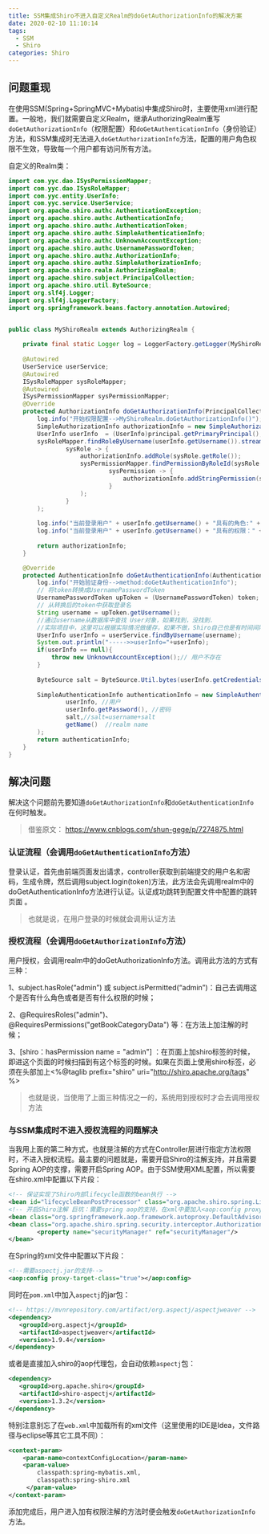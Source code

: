 ```yaml
---
title: SSM集成Shiro不进入自定义Realm的doGetAuthorizationInfo的解决方案
date: 2020-02-10 11:10:14
tags:
  - SSM
  - Shiro
categories: Shiro
---
```


## 问题重现

在使用SSM(Spring+SpringMVC+Mybatis)中集成Shiro时，主要使用xml进行配置。一般地，我们就需要自定义Realm，继承AuthorizingRealm重写`doGetAuthorizationInfo`（权限配置）和`doGetAuthenticationInfo`（身份验证）方法，和SSM集成时无法进入`doGetAuthorizationInfo`方法，配置的用户角色权限不生效，导致每一个用户都有访问所有方法。
<!--more-->
自定义的Realm类：

```java
import com.yyc.dao.ISysPermissionMapper;
import com.yyc.dao.ISysRoleMapper;
import com.yyc.entity.UserInfo;
import com.yyc.service.UserService;
import org.apache.shiro.authc.AuthenticationException;
import org.apache.shiro.authc.AuthenticationInfo;
import org.apache.shiro.authc.AuthenticationToken;
import org.apache.shiro.authc.SimpleAuthenticationInfo;
import org.apache.shiro.authc.UnknownAccountException;
import org.apache.shiro.authc.UsernamePasswordToken;
import org.apache.shiro.authz.AuthorizationInfo;
import org.apache.shiro.authz.SimpleAuthorizationInfo;
import org.apache.shiro.realm.AuthorizingRealm;
import org.apache.shiro.subject.PrincipalCollection;
import org.apache.shiro.util.ByteSource;
import org.slf4j.Logger;
import org.slf4j.LoggerFactory;
import org.springframework.beans.factory.annotation.Autowired;


public class MyShiroRealm extends AuthorizingRealm {
	
	private final static Logger log = LoggerFactory.getLogger(MyShiroRealm.class);
	
    @Autowired
    UserService userService;
    @Autowired
    ISysRoleMapper sysRoleMapper;
    @Autowired
    ISysPermissionMapper sysPermissionMapper;
    @Override
    protected AuthorizationInfo doGetAuthorizationInfo(PrincipalCollection principal) {
        log.info("开始权限配置-->MyShiroRealm.doGetAuthorizationInfo()");
        SimpleAuthorizationInfo authorizationInfo = new SimpleAuthorizationInfo();
        UserInfo userInfo  = (UserInfo)principal.getPrimaryPrincipal();
        sysRoleMapper.findRoleByUsername(userInfo.getUsername()).stream().forEach(
                sysRole -> {
                    authorizationInfo.addRole(sysRole.getRole());
                    sysPermissionMapper.findPermissionByRoleId(sysRole.getId()).stream().forEach(
                            sysPermission -> {
                                authorizationInfo.addStringPermission(sysPermission.getPermission());
                            }
                    );
                }
        );
        
		log.info("当前登录用户" + userInfo.getUsername() + "具有的角色:" + authorizationInfo.getRoles());
		log.info("当前登录用户" + userInfo.getUsername() + "具有的权限：" + authorizationInfo.getStringPermissions());
        
        return authorizationInfo;
    }

    @Override
    protected AuthenticationInfo doGetAuthenticationInfo(AuthenticationToken token) throws AuthenticationException {
    	log.info("开始验证身份-->method:doGetAuthenticationInfo");
    	// 将token转换成UsernamePasswordToken
    	UsernamePasswordToken upToken = (UsernamePasswordToken) token;
    	// 从转换后的token中获取登录名
    	String username = upToken.getUsername();
        //通过username从数据库中查找 User对象，如果找到，没找到.
        //实际项目中，这里可以根据实际情况做缓存，如果不做，Shiro自己也是有时间间隔机制，2分钟内不会重复执行该方法
        UserInfo userInfo = userService.findByUsername(username);
        System.out.println("----->>userInfo="+userInfo);
        if(userInfo == null){
            throw new UnknownAccountException();// 用户不存在
        }
        
        ByteSource salt = ByteSource.Util.bytes(userInfo.getCredentialsSalt());
        
        SimpleAuthenticationInfo authenticationInfo = new SimpleAuthenticationInfo(
                userInfo, //用户
                userInfo.getPassword(), //密码
                salt,//salt=username+salt
                getName()  //realm name
        );
        return authenticationInfo;
    }
}
```

## 解决问题

解决这个问题前先要知道`doGetAuthorizationInfo`和`doGetAuthenticationInfo`在何时触发。

> 借鉴原文： https://www.cnblogs.com/shun-gege/p/7274875.html 

### 认证流程（会调用`doGetAuthenticationInfo`方法）

登录认证，首先由前端页面发出请求，controller获取到前端提交的用户名和密码，生成令牌，然后调用subject.login(token)方法，此方法会先调用realm中的doGetAuthenticationInfo方法进行认证。认证成功跳转到配置文件中配置的跳转页面 。

> 也就是说，在用户登录的时候就会调用认证方法

### 授权流程（会调用`doGetAuthorizationInfo`方法）

用户授权，会调用realm中的doGetAuthorizationInfo方法。调用此方法的方式有三种：　　　

1、subject.hasRole(“admin”) 或 subject.isPermitted(“admin”)：自己去调用这个是否有什么角色或者是否有什么权限的时候；

2、@RequiresRoles("admin")、@RequiresPermissions("getBookCategoryData") 等：在方法上加注解的时候；

3、[shiro：hasPermission name = "admin"] ：在页面上加shiro标签的时候，即进这个页面的时候扫描到有这个标签的时候。如果在页面上使用shiro标签，必须在头部加上<%@taglib prefix="shiro" uri="http://shiro.apache.org/tags" %>

> 也就是说，当使用了上面三种情况之一的，系统用到授权时才会去调用授权方法

### 与SSM集成时不进入授权流程的问题解决

当我用上面的第二种方式，也就是注解的方式在Controller层进行指定方法权限时，不进入授权流程。最主要的问题就是，需要开启Shiro的注解支持，并且需要Spring AOP的支撑，需要开启Spring AOP。由于SSM使用XML配置，所以需要在shiro.xml中配置以下片段：

```xml
<!-- 保证实现了Shiro内部lifecycle函数的bean执行 -->
<bean id="lifecycleBeanPostProcessor" class="org.apache.shiro.spring.LifecycleBeanPostProcessor"/>
<!-- 开启Shiro注解 巨坑：需要spring aop的支持，在xml中要加入<aop:config proxy-target-class="true"></aop:config> -->
<bean class="org.springframework.aop.framework.autoproxy.DefaultAdvisorAutoProxyCreator" depends-on="lifecycleBeanPostProcessor"/>
<bean class="org.apache.shiro.spring.security.interceptor.AuthorizationAttributeSourceAdvisor">
        <property name="securityManager" ref="securityManager"/>
</bean>
```

在Spring的xml文件中配置以下片段：

```xml
<!--需要aspectj.jar的支持-->
<aop:config proxy-target-class="true"></aop:config>
```

同时在`pom.xml`中加入`aspectj`的jar包：

```xml
<!-- https://mvnrepository.com/artifact/org.aspectj/aspectjweaver -->
<dependency>
   <groupId>org.aspectj</groupId>
   <artifactId>aspectjweaver</artifactId>
   <version>1.9.4</version>
</dependency>
```

或者是直接加入shiro的aop代理包，会自动依赖`aspectj`包：

```xml
<dependency>
   <groupId>org.apache.shiro</groupId>
   <artifactId>shiro-aspectj</artifactId>
   <version>1.3.2</version>
</dependency>
```

特别注意别忘了在`web.xml`中加载所有的xml文件（这里使用的IDE是Idea，文件路径与eclipse等其它工具不同）：

```xml
<context-param>  
    <param-name>contextConfigLocation</param-name>  
    <param-value>
        classpath:spring-mybatis.xml,
        classpath:spring-shiro.xml
     </param-value>
</context-param>  
```

添加完成后，用户进入加有权限注解的方法时便会触发`doGetAuthorizationInfo`方法。